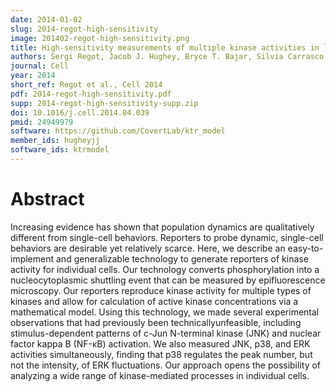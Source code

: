 ```yaml
---
date: 2014-01-02
slug: 2014-regot-high-sensitivity
image: 201402-regot-high-sensitivity.png
title: High-sensitivity measurements of multiple kinase activities in live single cells
authors: Sergi Regot, Jacob J. Hughey, Bryce T. Bajar, Silvia Carrasco, Markus W. Covert
journal: Cell
year: 2014
short_ref: Regot et al., Cell 2014
pdf: 2014-regot-high-sensitivity.pdf
supp: 2014-regot-high-sensitivity-supp.zip
doi: 10.1016/j.cell.2014.04.039
pmid: 24949979
software: https://github.com/CovertLab/ktr_model
member_ids: hugheyjj
software_ids: ktrmodel
---
```


# Abstract

Increasing evidence has shown that population dynamics are qualitatively different from single-cell behaviors. Reporters to probe dynamic, single-cell behaviors are desirable yet relatively scarce. Here, we describe an easy-to-implement and generalizable technology to generate reporters of kinase activity for individual cells. Our technology converts phosphorylation into a nucleocytoplasmic shuttling event that can be measured by epifluorescence microscopy. Our reporters reproduce kinase activity for multiple types of kinases and allow for calculation of active kinase concentrations via a mathematical model. Using this technology, we made several experimental observations that had previously been technicallyunfeasible, including stimulus-dependent patterns of c-Jun N-terminal kinase (JNK) and nuclear factor kappa B (NF-κB) activation. We also measured JNK, p38, and ERK activities simultaneously, finding that p38 regulates the peak number, but not the intensity, of ERK fluctuations. Our approach opens the possibility of analyzing a wide range of kinase-mediated processes in individual cells.
